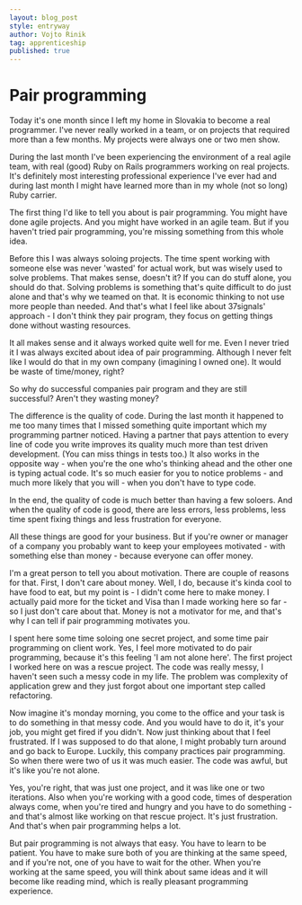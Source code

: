 ```yaml
---
layout: blog_post
style: entryway
author: Vojto Rinik
tag: apprenticeship
published: true
---
```


Pair programming
================

Today it's one month since I left my home in Slovakia to become a real programmer. I've never really worked in a team, or on projects that required more than a few months. My projects were always one or two men show.

During the last month I've been experiencing the environment of a real agile team, with real (good) Ruby on Rails programmers working on real projects. It's definitely most interesting professional experience I've ever had and during last month I might have learned more than in my whole (not so long) Ruby carrier.

The first thing I'd like to tell you about is pair programming. You might have done agile projects. And you might have worked in an agile team. But if you haven't tried pair programming, you're missing something from this whole idea.

Before this I was always soloing projects. The time spent working with someone else was never 'wasted' for actual work, but was wisely used to solve problems. That makes sense, doesn't it? If you can do stuff alone, you should do that. Solving problems is something that's quite difficult to do just alone and that's why we teamed on that. It is economic thinking to not use more people than needed. And that's what I feel like about 37signals' approach - I don't think they pair program, they focus on getting things done without wasting resources.

It all makes sense and it always worked quite well for me. Even I never tried  it I was always excited about idea of pair programming. Although I never felt like I would do that in my own company (imagining I owned one). It would be waste of time/money, right?

So why do successful companies pair program and they are still successful? Aren't they wasting money?

The difference is the quality of code. During the last month it happened to me too many times that I missed something quite important which my programming partner noticed. Having a partner that pays attention to every line of code you write improves its quality much more than test driven development. (You can miss things in tests too.) It also works in the opposite way - when you're the one who's thinking ahead and the other one is typing actual code. It's so much easier for you to notice problems - and much more likely that you will - when you don't have to type code.

In the end, the quality of code is much better than having a few soloers. And when the quality of code is good, there are less errors, less problems, less time spent fixing things and less frustration for everyone.

All these things are good for your business. But if you're owner or manager of a company you probably want to keep your employees motivated - with something else than money - because everyone can offer money.

I'm a great person to tell you about motivation. There are couple of reasons for that. First, I don't care about money. Well, I do, because it's kinda cool to have food to eat, but my point is - I didn't come here to make money. I actually paid more for the ticket and Visa than I made working here so far - so I just don't care about that. Money is not a motivator for me, and that's why I can tell if pair programming motivates you.

I spent here some time soloing one secret project, and some time pair programming on client work. Yes, I feel more motivated to do pair programming, because it's this feeling 'I am not alone here'. The first project I worked here on was a rescue project. The code was really messy, I haven't seen such a messy code in my life. The problem was complexity of application grew and they just forgot about one important step called refactoring.

Now imagine it's monday morning, you come to the office and your task is to do something in that messy code. And you would have to do it, it's your job, you might get fired if you didn't. Now just thinking about that I feel frustrated. If I was supposed to do that alone, I might probably turn around and go back to Europe. Luckily, this company practices pair programming. So when there were two of us it was much easier. The code was awful, but it's like you're not alone.

Yes, you're right, that was just one project, and it was like one or two iterations. Also when you're working with a good code, times of desperation always come, when you're tired and hungry and you have to do something - and that's almost like working on that rescue project. It's just frustration. And that's when pair programming helps a lot.

But pair programming is not always that easy. You have to learn to be patient. You have to make sure both of you are thinking at the same speed, and if you're not, one of you have to wait for the other. When you're working at the same speed, you will think about same ideas and it will become like reading mind, which is really pleasant programming experience.

